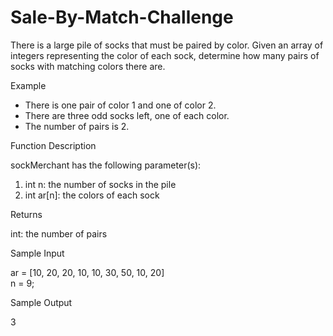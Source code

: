 # Sale-By-Match-Challenge
There is a large pile of socks that must be paired by color. Given an array of integers representing the color of each sock, determine how many pairs of socks with matching colors there are.

Example

<ul>
  <li>There is one pair of color 1 and one of color 2. </li>
  <li>There are three odd socks left, one of each color.</li>
  <li>The number of pairs is 2.</li>
</ul>
 
Function Description

sockMerchant has the following parameter(s):
<ol>
  <li>int n: the number of socks in the pile</li>
  <li>int ar[n]: the colors of each sock</li>
</ol>

Returns

int: the number of pairs

Sample Input
  
ar = [10, 20, 20, 10, 10, 30, 50, 10, 20] <br>
n = 9;

Sample Output

3